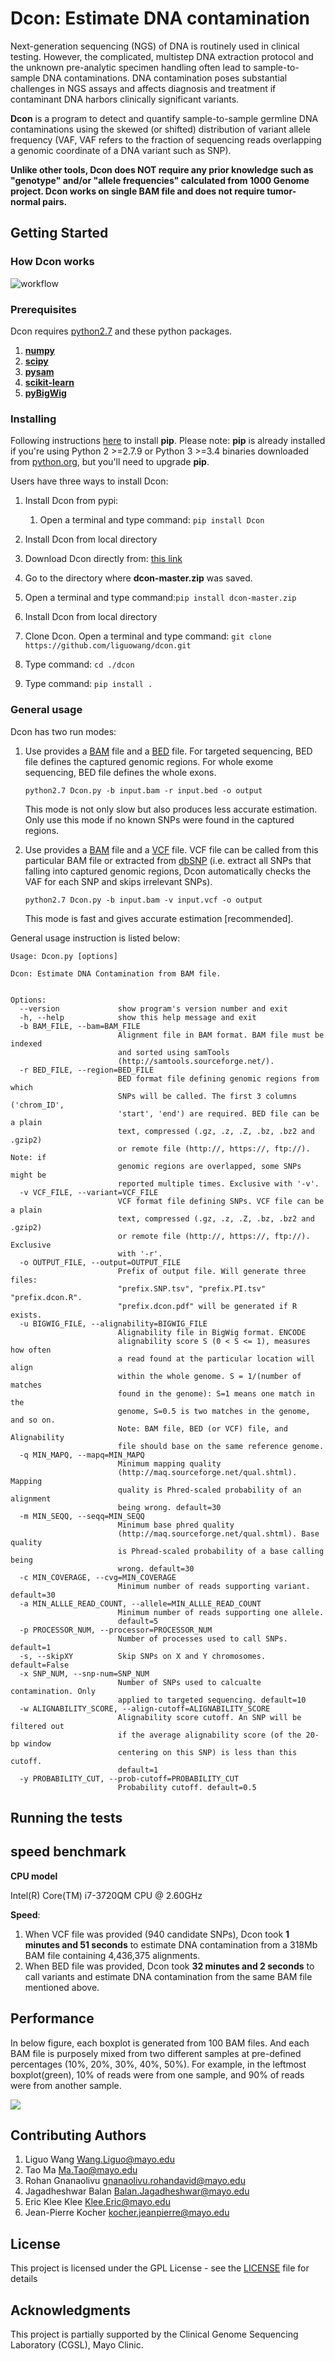# Dcon: Estimate DNA contamination

Next-generation sequencing (NGS) of DNA is routinely used in clinical testing. However,
the complicated, multistep DNA extraction protocol and the unknown pre-analytic specimen
handling often lead to sample-to-sample DNA contaminations. DNA contamination poses
substantial challenges in NGS assays and affects diagnosis and treatment if contaminant
DNA harbors clinically significant variants.

**Dcon** is a program to detect and quantify sample-to-sample germline DNA contaminations using the
skewed (or shifted) distribution of variant allele frequency (VAF, VAF refers to the
fraction of sequencing reads overlapping a genomic coordinate of a DNA variant such as SNP).

**Unlike other tools, Dcon does NOT require any prior knowledge such as "genotype" and/or "allele frequencies" calculated from 1000 Genome project. Dcon works on single BAM file and does not require tumor-normal pairs.**

## Getting Started

### How Dcon works

![workflow](https://github.com/liguowang/dcon/blob/master/img/worflow.png?raw=true)


### Prerequisites
Dcon requires [python2.7](https://www.python.org/download/releases/2.7/) and these python packages. 

1. [**numpy**](http://www.numpy.org/)
2. [**scipy**](https://www.scipy.org/)
3. [**pysam**](https://pypi.python.org/pypi/pysam)
4. [**scikit-learn**](https://pypi.python.org/pypi/scikit-learn)
5. [**pyBigWig**](https://pypi.python.org/pypi/pyBigWig)

### Installing

Following instructions [here](https://pip.pypa.io/en/stable/installing/) to install **pip**. Please note: **pip** is already installed if you're using Python 2 >=2.7.9 or Python 3 >=3.4 binaries downloaded from [python.org](https://www.python.org/), but you'll need to upgrade **pip**. 

Users have three ways to install Dcon:

1. Install Dcon from pypi:
   1. Open a terminal and type command: ```pip install Dcon```
2. Install Dcon from local directory
  1. Download Dcon directly from: [this link](https://github.com/liguowang/dcon/archive/master.zip)
  2. Go to the directory where **dcon-master.zip** was saved.
  3. Open a terminal and type command:`pip install dcon-master.zip`

3. Install Dcon from local directory
  1. Clone Dcon. Open a terminal and type command: `git clone https://github.com/liguowang/dcon.git`
  2. Type command: `cd ./dcon`
  3. Type command: `pip install .` 

### General usage

Dcon has two run modes:

1. Use provides a [BAM](https://genome.ucsc.edu/FAQ/FAQformat.html#format5.1) file and a [BED](https://genome.ucsc.edu/FAQ/FAQformat.html#format1) file. For targeted sequencing, BED file defines the captured genomic regions. For whole exome sequencing, BED file defines the whole exons. 

   `python2.7 Dcon.py -b input.bam -r input.bed -o output`
    
   This mode is not only slow but also produces less accurate estimation. Only use this mode if no known SNPs were found in the captured regions. 
    
2. Use provides a [BAM](https://genome.ucsc.edu/FAQ/FAQformat.html#format5.1) file and a [VCF](https://genome.ucsc.edu/FAQ/FAQformat.html#format10.1) file. VCF file can be called from this particular BAM file or extracted from [dbSNP](https://www.ncbi.nlm.nih.gov/SNP/) (i.e. extract all SNPs that falling into captured genomic regions, Dcon automatically checks the VAF for each SNP and skips irrelevant SNPs).

   `python2.7 Dcon.py -b input.bam -v input.vcf -o output`

   This mode is fast and gives accurate estimation [recommended]. 
   
General usage instruction is listed below:   
```
Usage: Dcon.py [options]

Dcon: Estimate DNA Contamination from BAM file. 


Options:
  --version             show program's version number and exit
  -h, --help            show this help message and exit
  -b BAM_FILE, --bam=BAM_FILE
                        Alignment file in BAM format. BAM file must be indexed
                        and sorted using samTools
                        (http://samtools.sourceforge.net/).
  -r BED_FILE, --region=BED_FILE
                        BED format file defining genomic regions from which
                        SNPs will be called. The first 3 columns ('chrom_ID',
                        'start', 'end') are required. BED file can be a plain
                        text, compressed (.gz, .z, .Z, .bz, .bz2 and .gzip2)
                        or remote file (http://, https://, ftp://). Note: if
                        genomic regions are overlapped, some SNPs might be
                        reported multiple times. Exclusive with '-v'.
  -v VCF_FILE, --variant=VCF_FILE
                        VCF format file defining SNPs. VCF file can be a plain
                        text, compressed (.gz, .z, .Z, .bz, .bz2 and .gzip2)
                        or remote file (http://, https://, ftp://). Exclusive
                        with '-r'.
  -o OUTPUT_FILE, --output=OUTPUT_FILE
                        Prefix of output file. Will generate three files:
                        "prefix.SNP.tsv", "prefix.PI.tsv" "prefix.dcon.R".
                        "prefix.dcon.pdf" will be generated if R exists.
  -u BIGWIG_FILE, --alignability=BIGWIG_FILE
                        Alignability file in BigWig format. ENCODE
                        alignability score S (0 < S <= 1), measures how often
                        a read found at the particular location will align
                        within the whole genome. S = 1/(number of matches
                        found in the genome): S=1 means one match in the
                        genome, S=0.5 is two matches in the genome, and so on.
                        Note: BAM file, BED (or VCF) file, and Alignability
                        file should base on the same reference genome.
  -q MIN_MAPQ, --mapq=MIN_MAPQ
                        Minimum mapping quality
                        (http://maq.sourceforge.net/qual.shtml). Mapping
                        quality is Phred-scaled probability of an alignment
                        being wrong. default=30
  -m MIN_SEQQ, --seqq=MIN_SEQQ
                        Minimum base phred quality
                        (http://maq.sourceforge.net/qual.shtml). Base quality
                        is Phread-scaled probability of a base calling being
                        wrong. default=30
  -c MIN_COVERAGE, --cvg=MIN_COVERAGE
                        Minimum number of reads supporting variant. default=30
  -a MIN_ALLLE_READ_COUNT, --allele=MIN_ALLLE_READ_COUNT
                        Minimum number of reads supporting one allele.
                        default=5
  -p PROCESSOR_NUM, --processor=PROCESSOR_NUM
                        Number of processes used to call SNPs. default=1
  -s, --skipXY          Skip SNPs on X and Y chromosomes. default=False
  -x SNP_NUM, --snp-num=SNP_NUM
                        Number of SNPs used to calcualte contamination. Only
                        applied to targeted sequencing. default=10
  -w ALIGNABILITY_SCORE, --align-cutoff=ALIGNABILITY_SCORE
                        Alignability score cutoff. An SNP will be filtered out
                        if the average alignability score (of the 20-bp window
                        centering on this SNP) is less than this cutoff.
                        default=1
  -y PROBABILITY_CUT, --prob-cutoff=PROBABILITY_CUT
                        Probability cutoff. default=0.5

```

## Running the tests

## speed benchmark

**CPU model**

Intel(R) Core(TM) i7-3720QM CPU @ 2.60GHz

**Speed**:

1. When VCF file was provided (940 candidate SNPs), Dcon took **1 minutes and 51 seconds** to estimate DNA contamination from a 318Mb BAM file containing 4,436,375 alignments.
2. When BED file was provided, Dcon took **32 minutes and 2 seconds** to call variants and estimate DNA contamination from the same BAM file mentioned above.

## Performance

In below figure, each boxplot is generated from 100 BAM files. And each BAM file is purposely mixed from two different samples at pre-defined percentages (10%, 20%, 30%, 40%, 50%).
For example, in the leftmost boxplot(green), 10% of reads were from one sample, and 90% of reads were from another sample.
 
![](https://github.com/liguowang/dcon/blob/master/img/strip_chart.png?raw=true)

## Contributing Authors

1. Liguo Wang <Wang.Liguo@mayo.edu>
2. Tao Ma <Ma.Tao@mayo.edu>
3. Rohan Gnanaolivu <gnanaolivu.rohandavid@mayo.edu>
4. Jagadheshwar Balan <Balan.Jagadheshwar@mayo.edu>
5. Eric Klee Klee <Klee.Eric@mayo.edu>
6. Jean-Pierre Kocher <kocher.jeanpierre@mayo.edu>

## License
This project is licensed under the GPL License - see the [LICENSE](LICENSE) file for details

## Acknowledgments

This project is partially supported by the Clinical Genome Sequencing Laboratory (CGSL), Mayo Clinic.